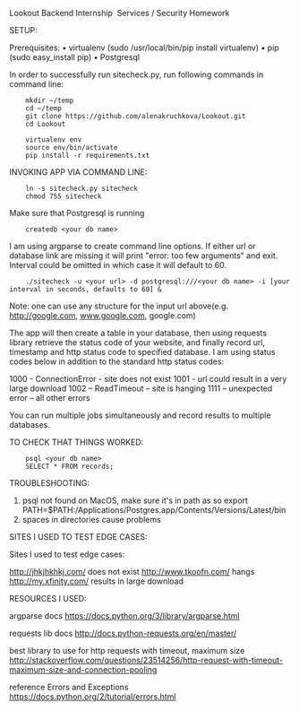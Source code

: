 Lookout
Backend Internship ­ Services / Security Homework

SETUP:

Prerequisites: 
•	virtualenv (sudo /usr/local/bin/pip install virtualenv)
•	pip (sudo easy_install pip)
•	Postgresql

In order to successfully run sitecheck.py, run following commands in command line:

		mkdir ~/temp
		cd ~/temp
		git clone https://github.com/alenakruchkova/Lookout.git
		cd Lookout

		virtualenv env
		source env/bin/activate
		pip install -r requirements.txt

INVOKING APP VIA COMMAND LINE: 

		ln -s sitecheck.py sitecheck
		chmod 755 sitecheck

Make sure that Postgresql is running

		createdb <your db name>

I am using argparse to create command line options. 
If either url or database link are missing it will print "error: too few arguments" and exit. 
Interval could be omitted in which case it will default to 60.	
	
		./sitecheck -u <your url> -d postgresql:///<your db name> -i [your interval in seconds, defaults to 60] &

Note: one can use any structure for the input url above(e.g. http://google.com, www.google.com, google.com)

The app will then create a table in your database, then using requests library retrieve the status code of your website, 
and finally record url, timestamp and http status code to specified database.
I am using status codes below in addition to the standard http status codes:

1000 - ConnectionError - site does not exist
1001 - url could result in a very large download
1002 – ReadTimeout – site is hanging
1111 – unexpected error – all other errors

You can run multiple jobs simultaneously and record results to multiple databases.

TO CHECK THAT THINGS WORKED:

		psql <your db name>
		SELECT * FROM records;

TROUBLESHOOTING:

1. psql not found on MacOS, make sure it's in path as so
		export PATH=$PATH:/Applications/Postgres.app/Contents/Versions/Latest/bin
2. spaces in directories cause problems

SITES I USED TO TEST EDGE CASES:

Sites I used to test edge cases:

http://jhkjhkhkj.com/    does not exist 
http://www.tkoofn.com/   hangs
http://my.xfinity.com/   results in large download

RESOURCES I USED:

argparse docs
https://docs.python.org/3/library/argparse.html

requests lib docs
http://docs.python-requests.org/en/master/

best library to use for http requests with timeout, maximum size
http://stackoverflow.com/questions/23514256/http-request-with-timeout-maximum-size-and-connection-pooling

reference Errors and Exceptions
https://docs.python.org/2/tutorial/errors.html
